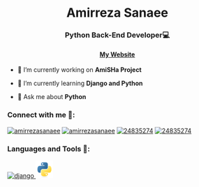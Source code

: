 <h1 align="center" style=" margin-bottom : 80 px ;">Amirreza Sanaee</h1>
<h3 align="center">Python Back-End Developer💻 </h3>
<h4 align="center"><a href="https://amirrezasanaee.ir">My Website</a></h3>




- 🔭 I’m currently working on **AmiSHa Project**

- 🌱 I’m currently learning **Django and Python**

- 💬 Ask me about **Python**

<h3 align="left">Connect with me 📲:</h3>
<p align="left">
<a href="https://t.me/amirrezasanaee" target="blank"><img align="center" src="https://cdn.iconscout.com/icon/free/png-512/free-telegram-6370999-5314546.png?f=webp&w=256" alt="amirrezasanaee" height="40" width="40"/></a>
<a href="https://linkedin.com/in/amirrezasanaee" target="blank"><img align="center" src="https://cdn.iconscout.com/icon/free/png-512/free-linkedin-162-498418.png?f=webp&w=256" alt="amirrezasanaee" height="40" width="40"/></a>
<a href="https://stackoverflow.com/users/24835274" target="blank"><img align="center" src="https://cdn.iconscout.com/icon/free/png-512/free-stackoverflow-9132729-7416958.png?f=webp&w=256" alt="24835274" height="40" width="40"/></a>
<a href="mailto:amirrezasanaeeofficial@gmail.com" target="blank"><img align="center" src="https://cdn.iconscout.com/icon/free/png-512/free-gmail-11306419-9343850.png?f=webp&w=256" alt="24835274" height="40" width="40"/></a>
</p>

<h3 align="left">Languages and Tools 💼:</h3>
<p align="left"> <a href="https://www.djangoproject.com/" target="_blank" rel="noreferrer"> <img src="https://cdn.worldvectorlogo.com/logos/django.svg" alt="django" width="40" height="40"/> </a> <a href="https://www.python.org" target="_blank" rel="noreferrer"> <img src="https://raw.githubusercontent.com/devicons/devicon/master/icons/python/python-original.svg" alt="python" width="40" height="40"/> </a> </p>

